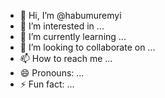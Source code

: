 - 👋 Hi, I’m @habumuremyi
- 👀 I’m interested in ...
- 🌱 I’m currently learning ...
- 💞️ I’m looking to collaborate on ...
- 📫 How to reach me ...
- 😄 Pronouns: ...
- ⚡ Fun fact: ...

<!---
habumuremyi/habumuremyi is a ✨ special ✨ repository because its `README.md` (this file) appears on your GitHub profile.
You can click the Preview link to take a look at your changes.
--->
